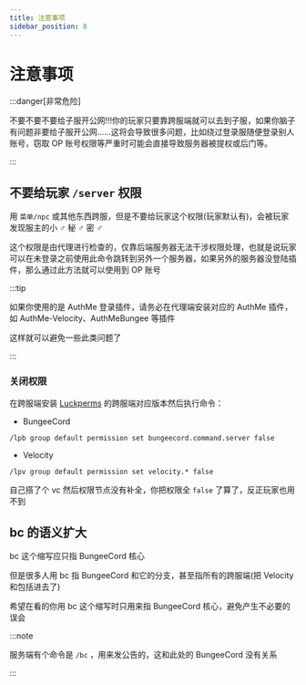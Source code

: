 ```yaml
---
title: 注意事项
sidebar_position: 8
---
```


# 注意事项

:::danger[非常危险]

不要不要不要给子服开公网!!!你的玩家只要靠跨服端就可以去到子服，如果你脑子有问题非要给子服开公网......这将会导致很多问题，比如绕过登录服随便登录别人账号，窃取 OP 账号权限等严重时可能会直接导致服务器被提权或后门等。

:::

## 不要给玩家 `/server` 权限

用 `菜单/npc` 或其他东西跨服，但是不要给玩家这个权限(玩家默认有)，会被玩家发现服主的小 ♂ 秘 ♂ 密 ♂

这个权限是由代理进行检查的，仅靠后端服务器无法干涉权限处理，也就是说玩家可以在未登录之前使用此命令跳转到另外一个服务器，如果另外的服务器没登陆插件，那么通过此方法就可以使用到 OP 账号

:::tip

如果你使用的是 AuthMe 登录插件，请务必在代理端安装对应的 AuthMe 插件，如 AuthMe-Velocity、AuthMeBungee 等插件

这样就可以避免一些此类问题了

:::

### 关闭权限

在跨服端安装 [Luckperms](/docs-java/process/plugin/ManageTool/Permission/Permission.md) 的跨服端对应版本然后执行命令：

- BungeeCord

```text
/lpb group default permission set bungeecord.command.server false
```

- Velocity

```text
/lpv group default permission set velocity.* false
```

自己搭了个 vc 然后权限节点没有补全，你把权限全 `false` 了算了，反正玩家也用不到

## bc 的语义扩大

bc 这个缩写应只指 BungeeCord 核心

但是很多人用 bc 指 BungeeCord 和它的分支，甚至指所有的跨服端(把 Velocity 和包括进去了)

希望在看的你用 bc 这个缩写时只用来指 BungeeCord 核心，避免产生不必要的误会

:::note

服务端有个命令是 `/bc` ，用来发公告的，这和此处的 BungeeCord 没有关系

:::
